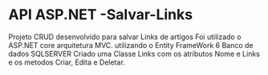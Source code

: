 # API ASP.NET -Salvar-Links

Projeto CRUD desenvolvido para salvar Links de artigos 
Foi utilizado o ASP.NET core arquitetura MVC.
utilizando o Entity FrameWork 6
Banco de dados SQLSERVER
Criado uma Classe Links com os atributos Nome e Links e os metodos Criar, Edita e Deletar. 

